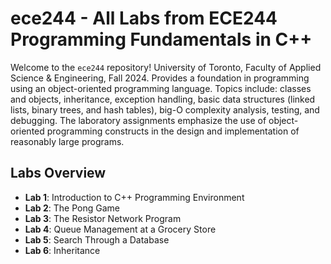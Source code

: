 # ece244 - All Labs from ECE244 Programming Fundamentals in C++
Welcome to the `ece244` repository! University of Toronto, Faculty of Applied Science &amp; Engineering, Fall 2024. Provides a foundation in programming using an object-oriented programming language. Topics include: classes and objects, inheritance, exception handling, basic data structures (linked lists, binary trees, and hash tables), big-O complexity analysis, testing, and debugging. The laboratory assignments emphasize the use of object-oriented programming constructs in the design and implementation of reasonably large programs.

## Labs Overview
- **Lab 1**: Introduction to C++ Programming Environment
- **Lab 2**: The Pong Game
- **Lab 3**: The Resistor Network Program
- **Lab 4**: Queue Management at a Grocery Store
- **Lab 5**: Search Through a Database
- **Lab 6**: Inheritance
